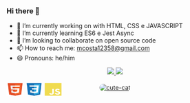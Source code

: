 ### Hi there 👋

- 🔭 I’m currently working on with HTML, CSS e JAVASCRIPT
- 🌱 I’m currently learning ES6 e Jest Async
- 👯 I’m looking to collaborate on open source code
- 📫 How to reach me: mcosta12358@gmail.com
- 😄 Pronouns: he/him

<div align="center">
  <a href="https://github.com/mu-costa">
  <img height="160em" src="https://github-readme-stats.vercel.app/api?username=mu-costa&show_icons=true&theme=dracula&include_all_commits=true&count_private=true"/>
  <img height="160em" src="https://github-readme-stats.vercel.app/api/top-langs/?username=mu-costa&layout=compact&langs_count=7&theme=dracula"/>
</div>
  
  <div align='center' style="display: inline-block;position:absolute"><br>
  <img align="center" alt="mu-HTML" height="30" width="40" src="https://raw.githubusercontent.com/devicons/devicon/master/icons/html5/html5-original.svg">
  <img align="center" alt="mu-CSS" height="30" width="40" src="https://raw.githubusercontent.com/devicons/devicon/master/icons/css3/css3-original.svg">
  <img align="center" alt="mu-Js" height="30" width="40" src="https://raw.githubusercontent.com/devicons/devicon/master/icons/javascript/javascript-plain.svg">
  </div>
  <br>
  <div align='center'>
    <img align='center' alt='cute-cat'style='border-radius:60px' src="https://media.giphy.com/media/vFKqnCdLPNOKc/giphy.gif" width="200"         height="200" />
  </div> 
  
